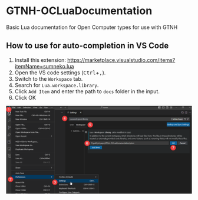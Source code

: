 # GTNH-OCLuaDocumentation
Basic Lua documentation for Open Computer types for use with GTNH


## How to use for auto-completion in VS Code
1. Install this extension: https://marketplace.visualstudio.com/items?itemName=sumneko.lua
2. Open the VS code settings (<kbd>Ctrl</kbd>+<kbd>,</kbd>).
3. Switch to the `Workspace` tab.
4. Search for `Lua.workspace.library`.
5. Click `Add Item` and enter the path to `docs` folder in the input.
6. Click OK

![add the path to the the docs in the Lua.workspace.library setting](image.png)